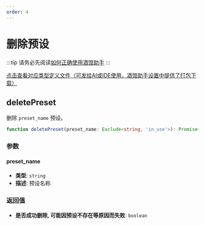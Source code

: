 ```yaml
---
order: 4
---
```


# 删除预设

:::tip
请务必先阅读[如何正确使用酒馆助手](/guide/基本用法/如何正确使用酒馆助手.md)
:::

[点击查看对应类型定义文件（可发给AI或IDE使用，酒馆助手设置中提供了打包下载）](https://github.com/N0VI028/JS-Slash-Runner/blob/main/%40types/function/preset.d.ts)

<CustomTOC />

## deletePreset

删除 `preset_name` 预设。

```typescript
function deletePreset(preset_name: Exclude<string, 'in_use'>): Promise<boolean>;
```

### 参数

#### preset_name

- **类型**: `string`
- **描述**: 预设名称

### 返回值

- **是否成功删除, 可能因预设不存在等原因而失败**: `boolean`
